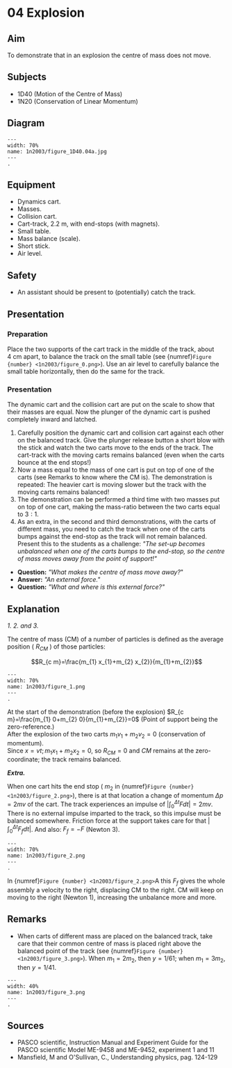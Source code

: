 # 04 Explosion 
    
## Aim   

To demonstrate that in an explosion the centre of mass does not move.    


## Subjects   

* 1D40 (Motion of the Centre of Mass)
* 1N20 (Conservation of Linear Momentum)   


## Diagram
   
```{figure} figures/figure_1D40.04a.jpg  
---  
width: 70%  
name: 1n2003/figure_1D40.04a.jpg  
---  
. 
```
     
  
## Equipment   

*  Dynamics cart. 
*  Masses. 
*  Collision cart. 
*  Cart-track, $2.2 \mathrm{~m}$, with end-stops (with magnets).  
*  Small table. 
*  Mass balance (scale). 
*  Short stick. 
*  Air level.   
  

## Safety   
 
*  An assistant should be present to (potentially) catch the track.
     
  
## Presentation   

### Preparation

Place the two supports of the cart track in the middle of the track, about $4 \mathrm{~cm}$ apart, to balance the track on the small table (see {numref}`Figure {number} <1n2003/figure_0.png>`). Use an air level to carefully balance the small table horizontally, then do the same for the track.

### Presentation

The dynamic cart and the collision cart are put on the scale to show that their masses are equal. Now the plunger of the dynamic cart is pushed completely inward and latched.

1. Carefully position the dynamic cart and collision cart against each other on the balanced track. Give the plunger release button a short blow with the stick and watch the two carts move to the ends of the track. The cart-track with the moving carts remains balanced (even when the carts bounce at the end stops!)
2. Now a mass equal to the mass of one cart is put on top of one of the carts (see Remarks to know where the CM is). The demonstration is repeated: The heavier cart is moving slower but the track with the moving carts remains balanced!
3. The demonstration can be performed a third time with two masses put on top of one cart, making the mass-ratio between the two carts equal to $3: 1$.
4. As an extra, in the second and third demonstrations, with the carts of different mass, you need to catch the track when one of the carts bumps against the end-stop as the track will not remain balanced. Present this to the students as a challenge: *"The set-up becomes unbalanced when one of the carts bumps to the end-stop, so the centre of mass moves away from the point of support!"*

- **Question:** *"What makes the centre of mass move away?*"
- **Answer:** *"An external force."*
- **Question:** *"What and where is this external force?"*
  

## Explanation   

*1. 2. and 3.*

The centre of mass (CM) of a number of particles is defined as the average position ( $R_{C M}$ ) of those particles: 

$$R_{c m}=\frac{m_{1} x_{1}+m_{2} x_{2}}{m_{1}+m_{2}}$$  

```{figure} figures/figure_1.png  
---  
width: 70%  
name: 1n2003/figure_1.png  
---  
. 
```

At the start of the demonstration (before the explosion) $R_{c m}=\frac{m_{1} 0+m_{2} 0}{m_{1}+m_{2}}=0$ (Point of support being the zero-reference.)     
After the explosion of the two carts $m_{1} v_{1}+m_{2} v_{2}=0$ (conservation of momentum).  
Since $x=v t; m_{1} x_{1}+m_{2} x_{2}=0$, so $R_{CM}=0$ and $CM$ remains at the zero-coordinate; the track remains balanced.

***Extra.*** 

When one cart hits the end stop ( $m_{2}$ in {numref}`Figure {number} <1n2003/figure_2.png>`), there is at that location a change of momentum $\Delta p=2 m v$ of the cart. The track experiences an impulse of $\left|\int_{0}^{\Delta t} F d t\right|=2 m v$. There is no external impulse imparted to the track, so this impulse must be balanced somewhere. Friction force at the support takes care for that $\left|\int_{0}^{\Delta t} F_{f} d t\right|$. And also: $F_{f}=-F$ (Newton 3).

```{figure} figures/figure_2.png  
---  
width: 70%  
name: 1n2003/figure_2.png  
---  
. 
```

In {numref}`Figure {number} <1n2003/figure_2.png>`A this $F_{f}$ gives the whole assembly a velocity to the right, displacing $\mathrm{CM}$ to the right. $\mathrm{CM}$ will keep on moving to the right (Newton 1), increasing the unbalance more and more.   
  

## Remarks   

- When carts of different mass are placed on the balanced track, take care that their common centre of mass is placed right above the balanced point of the track (see {numref}`Figure {number} <1n2003/figure_3.png>`). When $m_{1}=2 m_{2}$, then $y=1 / 61$; when $m_{1}=3 m_{2}$, then $y=1 / 41$.

```{figure} figures/figure_3.png  
---  
width: 40%  
name: 1n2003/figure_3.png  
---  
.
```


## Sources

*  PASCO scientific, Instruction Manual and Experiment Guide for the PASCO scientific Model ME-9458 and ME-9452, experiment 1 and 11 
*  Mansfield, M and O'Sullivan, C., Understanding physics, pag. 124-129
  
